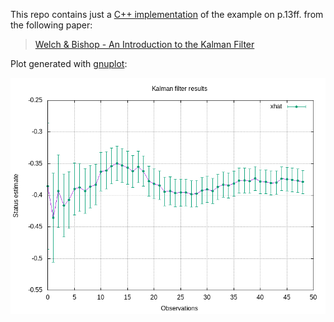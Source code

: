 This repo contains just a [C++ implementation](kalman_filter.cpp) of the example on p.13ff. from the following paper:

> [Welch & Bishop - An Introduction to the Kalman Filter](https://www.cs.unc.edu/~welch/media/pdf/kalman_intro.pdf)

Plot generated with [gnuplot](http://www.gnuplot.info):

![](kalman_filter_results.png)
